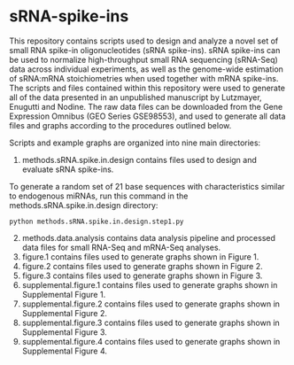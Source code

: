 # sRNA-spike-ins
This repository contains scripts used to design and analyze a novel set of small RNA spike-in oligonucleotides (sRNA spike-ins). sRNA spike-ins can be used to normalize high-throughput small RNA sequencing (sRNA-Seq) data across individual experiments, as well as the genome-wide estimation of sRNA:mRNA stoichiometries when used together with mRNA spike-ins. The scripts and files contained within this repository were used to generate all of the data presented in an unpublished manuscript by Lutzmayer, Enugutti and Nodine. The raw data files can be downloaded from the Gene Expression Omnibus (GEO Series GSE98553), and used to generate all data files and graphs according to the procedures outlined below.

Scripts and example graphs are organized into nine main directories:

1. methods.sRNA.spike.in.design contains files used to design and evaluate sRNA spike-ins.

To generate a random set of 21 base sequences with characteristics similar to endogenous miRNAs, run this command in the methods.sRNA.spike.in.design directory: 
```shell
python methods.sRNA.spike.in.design.step1.py
```
2. methods.data.analysis contains data analysis pipeline and processed data files for small RNA-Seq and mRNA-Seq analyses.
3. figure.1 contains files used to generate graphs shown in Figure 1.
4. figure.2 contains files used to generate graphs shown in Figure 2.
5. figure.3 contains files used to generate graphs shown in Figure 3. 
6. supplemental.figure.1 contains files used to generate graphs shown in Supplemental Figure 1.
7. supplemental.figure.2 contains files used to generate graphs shown in Supplemental Figure 2.
8. supplemental.figure.3 contains files used to generate graphs shown in Supplemental Figure 3.
9. supplemental.figure.4 contains files used to generate graphs shown in Supplemental Figure 4.
